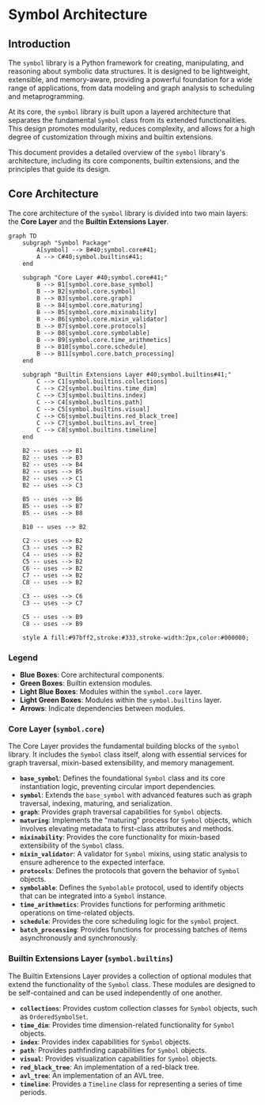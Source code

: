 # Symbol Architecture

## Introduction

The `symbol` library is a Python framework for creating, manipulating, and reasoning about symbolic data structures. It is designed to be lightweight, extensible, and memory-aware, providing a powerful foundation for a wide range of applications, from data modeling and graph analysis to scheduling and metaprogramming.

At its core, the `symbol` library is built upon a layered architecture that separates the fundamental `Symbol` class from its extended functionalities. This design promotes modularity, reduces complexity, and allows for a high degree of customization through mixins and builtin extensions.

This document provides a detailed overview of the `symbol` library's architecture, including its core components, builtin extensions, and the principles that guide its design.

## Core Architecture

The core architecture of the `symbol` library is divided into two main layers: the **Core Layer** and the **Builtin Extensions Layer**.

```mermaid
graph TD
    subgraph "Symbol Package"
        A[symbol] --> B#40;symbol.core#41;
        A --> C#40;symbol.builtins#41;
    end

    subgraph "Core Layer #40;symbol.core#41;"
        B --> B1[symbol.core.base_symbol]
        B --> B2[symbol.core.symbol]
        B --> B3[symbol.core.graph]
        B --> B4[symbol.core.maturing]
        B --> B5[symbol.core.mixinability]
        B --> B6[symbol.core.mixin_validator]
        B --> B7[symbol.core.protocols]
        B --> B8[symbol.core.symbolable]
        B --> B9[symbol.core.time_arithmetics]
        B --> B10[symbol.core.schedule]
        B --> B11[symbol.core.batch_processing]
    end

    subgraph "Builtin Extensions Layer #40;symbol.builtins#41;"
        C --> C1[symbol.builtins.collections]
        C --> C2[symbol.builtins.time_dim]
        C --> C3[symbol.builtins.index]
        C --> C4[symbol.builtins.path]
        C --> C5[symbol.builtins.visual]
        C --> C6[symbol.builtins.red_black_tree]
        C --> C7[symbol.builtins.avl_tree]
        C --> C8[symbol.builtins.timeline]
    end

    B2 -- uses --> B1
    B2 -- uses --> B3
    B2 -- uses --> B4
    B2 -- uses --> B5
    B2 -- uses --> C1
    B2 -- uses --> C3

    B5 -- uses --> B6
    B5 -- uses --> B7
    B5 -- uses --> B8
    
    B10 -- uses --> B2

    C2 -- uses --> B2
    C3 -- uses --> B2
    C4 -- uses --> B2
    C5 -- uses --> B2
    C6 -- uses --> B2
    C7 -- uses --> B2
    C8 -- uses --> B2

    C3 -- uses --> C6
    C3 -- uses --> C7

    C5 -- uses --> B9
    C8 -- uses --> B9

    style A fill:#97bff2,stroke:#333,stroke-width:2px,color:#000000;
```

### Legend

*   **Blue Boxes**: Core architectural components.
*   **Green Boxes**: Builtin extension modules.
*   **Light Blue Boxes**: Modules within the `symbol.core` layer.
*   **Light Green Boxes**: Modules within the `symbol.builtins` layer.
*   **Arrows**: Indicate dependencies between modules.

### Core Layer (`symbol.core`)

The Core Layer provides the fundamental building blocks of the `symbol` library. It includes the `Symbol` class itself, along with essential services for graph traversal, mixin-based extensibility, and memory management.

*   **`base_symbol`**: Defines the foundational `Symbol` class and its core instantiation logic, preventing circular import dependencies.
*   **`symbol`**: Extends the `base_symbol` with advanced features such as graph traversal, indexing, maturing, and serialization.
*   **`graph`**: Provides graph traversal capabilities for `Symbol` objects.
*   **`maturing`**: Implements the "maturing" process for `Symbol` objects, which involves elevating metadata to first-class attributes and methods.
*   **`mixinability`**: Provides the core functionality for mixin-based extensibility of the `Symbol` class.
*   **`mixin_validator`**: A validator for `Symbol` mixins, using static analysis to ensure adherence to the expected interface.
*   **`protocols`**: Defines the protocols that govern the behavior of `Symbol` objects.
*   **`symbolable`**: Defines the `Symbolable` protocol, used to identify objects that can be integrated into a `Symbol` instance.
*   **`time_arithmetics`**: Provides functions for performing arithmetic operations on time-related objects.
*   **`schedule`**: Provides the core scheduling logic for the `symbol` project.
*   **`batch_processing`**: Provides functions for processing batches of items asynchronously and synchronously.

### Builtin Extensions Layer (`symbol.builtins`)

The Builtin Extensions Layer provides a collection of optional modules that extend the functionality of the `Symbol` class. These modules are designed to be self-contained and can be used independently of one another.

*   **`collections`**: Provides custom collection classes for `Symbol` objects, such as `OrderedSymbolSet`.
*   **`time_dim`**: Provides time dimension-related functionality for `Symbol` objects.
*   **`index`**: Provides index capabilities for `Symbol` objects.
*   **`path`**: Provides pathfinding capabilities for `Symbol` objects.
*   **`visual`**: Provides visualization capabilities for `Symbol` objects.
*   **`red_black_tree`**: An implementation of a red-black tree.
*   **`avl_tree`**: An implementation of an AVL tree.
*   **`timeline`**: Provides a `Timeline` class for representing a series of time periods.
